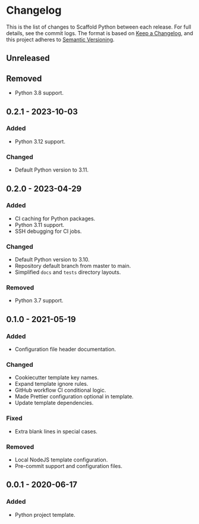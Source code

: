 # Changelog

This is the list of changes to Scaffold Python between each release. For full
details, see the commit logs. The format is based on
[Keep a Changelog](https://keepachangelog.com/en/1.0.0/), and this project
adheres to [Semantic Versioning](https://semver.org/spec/v2.0.0.html).

## Unreleased

## Removed

- Python 3.8 support.

## 0.2.1 - 2023-10-03

### Added

- Python 3.12 support.

### Changed

- Default Python version to 3.11.

## 0.2.0 - 2023-04-29

### Added

- CI caching for Python packages.
- Python 3.11 support.
- SSH debugging for CI jobs.

### Changed

- Default Python version to 3.10.
- Repository default branch from master to main.
- Simplified `docs` and `tests` directory layouts.

### Removed

- Python 3.7 support.

## 0.1.0 - 2021-05-19

### Added

- Configuration file header documentation.

### Changed

- Cookiecutter template key names.
- Expand template ignore rules.
- GitHub workflow CI conditional logic.
- Made Prettier configuration optional in template.
- Update template dependencies.

### Fixed

- Extra blank lines in special cases.

### Removed

- Local NodeJS template configuration.
- Pre-commit support and configuration files.

## 0.0.1 - 2020-06-17

### Added

- Python project template.

